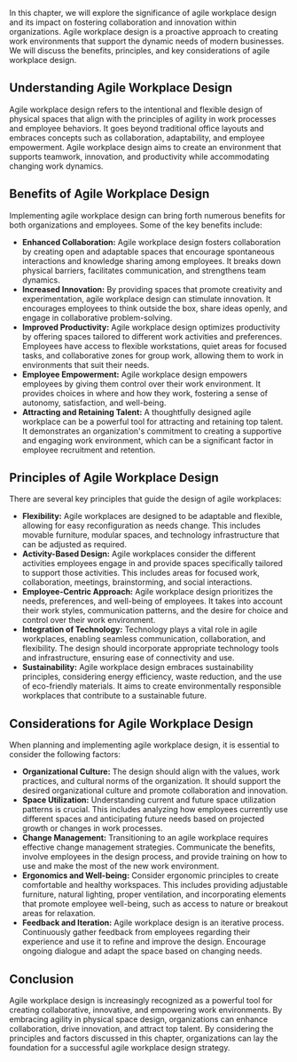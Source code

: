 
In this chapter, we will explore the significance of agile workplace design and its impact on fostering collaboration and innovation within organizations. Agile workplace design is a proactive approach to creating work environments that support the dynamic needs of modern businesses. We will discuss the benefits, principles, and key considerations of agile workplace design.

**Understanding Agile Workplace Design**
----------------------------------------

Agile workplace design refers to the intentional and flexible design of physical spaces that align with the principles of agility in work processes and employee behaviors. It goes beyond traditional office layouts and embraces concepts such as collaboration, adaptability, and employee empowerment. Agile workplace design aims to create an environment that supports teamwork, innovation, and productivity while accommodating changing work dynamics.

**Benefits of Agile Workplace Design**
--------------------------------------

Implementing agile workplace design can bring forth numerous benefits for both organizations and employees. Some of the key benefits include:

* **Enhanced Collaboration:** Agile workplace design fosters collaboration by creating open and adaptable spaces that encourage spontaneous interactions and knowledge sharing among employees. It breaks down physical barriers, facilitates communication, and strengthens team dynamics.
* **Increased Innovation:** By providing spaces that promote creativity and experimentation, agile workplace design can stimulate innovation. It encourages employees to think outside the box, share ideas openly, and engage in collaborative problem-solving.
* **Improved Productivity:** Agile workplace design optimizes productivity by offering spaces tailored to different work activities and preferences. Employees have access to flexible workstations, quiet areas for focused tasks, and collaborative zones for group work, allowing them to work in environments that suit their needs.
* **Employee Empowerment:** Agile workplace design empowers employees by giving them control over their work environment. It provides choices in where and how they work, fostering a sense of autonomy, satisfaction, and well-being.
* **Attracting and Retaining Talent:** A thoughtfully designed agile workplace can be a powerful tool for attracting and retaining top talent. It demonstrates an organization's commitment to creating a supportive and engaging work environment, which can be a significant factor in employee recruitment and retention.

**Principles of Agile Workplace Design**
----------------------------------------

There are several key principles that guide the design of agile workplaces:

* **Flexibility:** Agile workplaces are designed to be adaptable and flexible, allowing for easy reconfiguration as needs change. This includes movable furniture, modular spaces, and technology infrastructure that can be adjusted as required.
* **Activity-Based Design:** Agile workplaces consider the different activities employees engage in and provide spaces specifically tailored to support those activities. This includes areas for focused work, collaboration, meetings, brainstorming, and social interactions.
* **Employee-Centric Approach:** Agile workplace design prioritizes the needs, preferences, and well-being of employees. It takes into account their work styles, communication patterns, and the desire for choice and control over their work environment.
* **Integration of Technology:** Technology plays a vital role in agile workplaces, enabling seamless communication, collaboration, and flexibility. The design should incorporate appropriate technology tools and infrastructure, ensuring ease of connectivity and use.
* **Sustainability:** Agile workplace design embraces sustainability principles, considering energy efficiency, waste reduction, and the use of eco-friendly materials. It aims to create environmentally responsible workplaces that contribute to a sustainable future.

**Considerations for Agile Workplace Design**
---------------------------------------------

When planning and implementing agile workplace design, it is essential to consider the following factors:

* **Organizational Culture:** The design should align with the values, work practices, and cultural norms of the organization. It should support the desired organizational culture and promote collaboration and innovation.
* **Space Utilization:** Understanding current and future space utilization patterns is crucial. This includes analyzing how employees currently use different spaces and anticipating future needs based on projected growth or changes in work processes.
* **Change Management:** Transitioning to an agile workplace requires effective change management strategies. Communicate the benefits, involve employees in the design process, and provide training on how to use and make the most of the new work environment.
* **Ergonomics and Well-being:** Consider ergonomic principles to create comfortable and healthy workspaces. This includes providing adjustable furniture, natural lighting, proper ventilation, and incorporating elements that promote employee well-being, such as access to nature or breakout areas for relaxation.
* **Feedback and Iteration:** Agile workplace design is an iterative process. Continuously gather feedback from employees regarding their experience and use it to refine and improve the design. Encourage ongoing dialogue and adapt the space based on changing needs.

**Conclusion**
--------------

Agile workplace design is increasingly recognized as a powerful tool for creating collaborative, innovative, and empowering work environments. By embracing agility in physical space design, organizations can enhance collaboration, drive innovation, and attract top talent. By considering the principles and factors discussed in this chapter, organizations can lay the foundation for a successful agile workplace design strategy.
